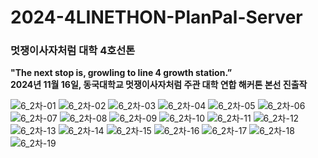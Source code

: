 # 2024-4LINETHON-PlanPal-Server

### 멋쟁이사자처럼 대학 4호선톤
**"The next stop is, growling to line 4 growth station.” <br/>
2024년 11월 16일, 동국대학교 멋쟁이사자처럼 주관 대학 연합 해커톤 본선 진출작**

![6_2차-01](https://github.com/user-attachments/assets/e698df4a-89e7-451f-8bc3-6852d9533c0a)
![6_2차-02](https://github.com/user-attachments/assets/15bc6756-cfd6-421c-827e-fc17cc3426ed)
![6_2차-03](https://github.com/user-attachments/assets/3726bc83-572b-4cd9-9c60-a8445e4a2a61)
![6_2차-04](https://github.com/user-attachments/assets/958ccaa7-8660-4e40-b265-a83281a1f9f3)
![6_2차-05](https://github.com/user-attachments/assets/0a3f2e1a-82ff-416a-9345-0ba5bad4355e)
![6_2차-06](https://github.com/user-attachments/assets/e3d9d04e-2963-4795-831f-0f3c02527c33)
![6_2차-07](https://github.com/user-attachments/assets/f4fcc4fd-dd05-49a1-8b48-aec9c1d76ada)
![6_2차-08](https://github.com/user-attachments/assets/ed13a02a-a273-497f-995b-f898c703611f)
![6_2차-09](https://github.com/user-attachments/assets/42dc9727-f405-4bdd-b866-996cb9b98e95)
![6_2차-10](https://github.com/user-attachments/assets/c1a7fbed-34c0-49f3-9ae4-830c77a8d2bd)
![6_2차-11](https://github.com/user-attachments/assets/555d3b44-8bdd-463a-8ce2-9e59411bd79c)
![6_2차-12](https://github.com/user-attachments/assets/8f1d43c0-ad14-4a27-b216-97e5378425d3)
![6_2차-13](https://github.com/user-attachments/assets/06c6213f-0eaa-4c6d-ab90-27a0aa75477e)
![6_2차-14](https://github.com/user-attachments/assets/8e38faec-5660-45ee-bb3f-599a9b13f817)
![6_2차-15](https://github.com/user-attachments/assets/19e766e6-2878-4a81-a143-3bb2e3c0d459)
![6_2차-16](https://github.com/user-attachments/assets/90752c23-2257-4bf4-94c2-e76bc793ec4a)
![6_2차-17](https://github.com/user-attachments/assets/ade8acd9-ca2c-47ec-81c7-dc1b2d9cefd7)
![6_2차-18](https://github.com/user-attachments/assets/9aff445a-7585-4aa3-8525-b15dd03876a0)
![6_2차-19](https://github.com/user-attachments/assets/c4aebe27-5395-430a-bf96-24615ffa5aa6)

